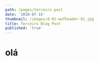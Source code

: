 ```yaml
---
path: /pages/terceiro post
date: '2018-07-15'
thumbnail: /images/d-01-wwfheader-01.jpg
title: Terceiro Blog Post
published: 'true'
---
```


# olá
